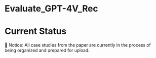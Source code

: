 # Evaluate_GPT-4V_Rec
# Current Status

🚧 Notice: All case studies from the paper are currently in the process of being organized and prepared for upload.

